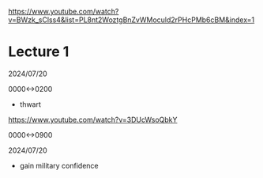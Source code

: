 https://www.youtube.com/watch?v=BWzk_sClss4&list=PL8nt2WoztgBnZvWMoculd2rPHcPMb6cBM&index=1

# Lecture 1

2024/07/20

0000<->0200

- thwart

https://www.youtube.com/watch?v=3DUcWsoQbkY

0000<->0900

2024/07/20

- gain military confidence
